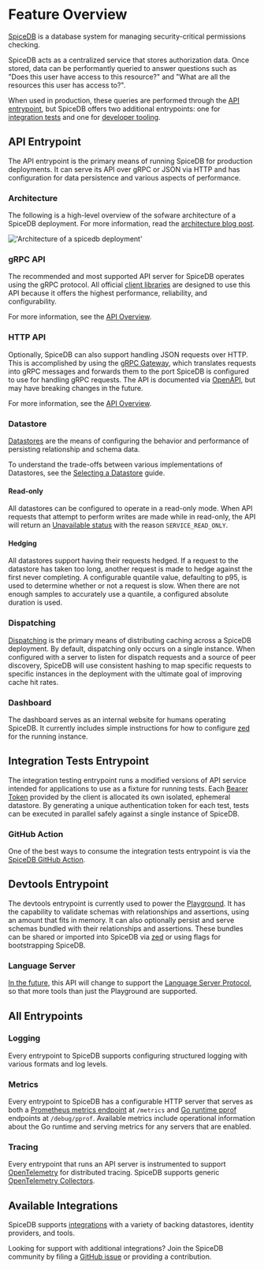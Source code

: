 # Feature Overview

[SpiceDB][spicedb] is a database system for managing security-critical permissions checking.

SpiceDB acts as a centralized service that stores authorization data.
Once stored, data can be performantly queried to answer questions such as "Does this user have access to this resource?" and "What are all the resources this user has access to?".

When used in production, these queries are performed through the [API entrypoint][serve], but SpiceDB offers two additional entrypoints: one for [integration tests][serve-testing] and one for [developer tooling][serve-devtools].

[spicedb]: https://github.com/authzed/spicedb
[serve]: #api-entrypoint
[serve-testing]: #integration-tests-entrypoint
[serve-devtools]: #devtools-entrypoint

## API Entrypoint

The API entrypoint is the primary means of running SpiceDB for production deployments.
It can serve its API over gRPC or JSON via HTTP and has configuration for data persistence and various aspects of performance.

### Architecture

The following is a high-level overview of the sofware architecture of a SpiceDB deployment.
For more information, read the [architecture blog post][arch].

[arch]: https://authzed.com/blog/spicedb-architecture/

!['Architecture of a spicedb deployment'](/img/arch.svg)

### gRPC API

The recommended and most supported API server for SpiceDB operates using the gRPC protocol.
All official [client libraries] are designed to use this API because it offers the highest performance, reliability, and configurability.

For more information, see the [API Overview].

[client libraries]: /reference/clients.md
[API Overview]: /reference/api.md

### HTTP API

Optionally, SpiceDB can also support handling JSON requests over HTTP.
This is accomplished by using the [gRPC Gateway], which translates requests into gRPC messages and forwards them to the port SpiceDB is configured to use for handling gRPC requests.
The API is documented via [OpenAPI], but may have breaking changes in the future.

For more information, see the [API Overview].

[gRPC Gateway]: https://github.com/grpc-ecosystem/grpc-gateway
[OpenAPI]: https://www.postman.com/authzed/workspace/spicedb/overview
[API Overview]: /reference/api.md

### Datastore

[Datastores][datastore] are the means of configuring the behavior and performance of persisting relationship and schema data.

To understand the trade-offs between various implementations of Datastores, see the [Selecting a Datastore][select-datastore] guide.

[datastore]: /reference/glossary.md#datastore
[select-datastore]: spicedb/selecting-a-datastore.md

#### Read-only

All datastores can be configured to operate in a read-only mode.
When API requests that attempt to perform writes are made while in read-only, the API will return an [Unavailable status][grpc-status] with the reason `SERVICE_READ_ONLY`.

[grpc-status]: https://github.com/grpc/grpc/blob/master/doc/statuscodes.md

#### Hedging

All datastores support having their requests hedged.
If a request to the datastore has taken too long, another request is made to hedge against the first never completing.
A configurable quantile value, defaulting to p95, is used to determine whether or not a request is slow.
When there are not enough samples to accurately use a quantile, a configured absolute duration is used.

### Dispatching

[Dispatching][dispatch] is the primary means of distributing caching across a SpiceDB deployment.
By default, dispatching only occurs on a single instance.
When configured with a server to listen for dispatch requests and a source of peer discovery, SpiceDB will use consistent hashing to map specific requests to specific instances in the deployment with the ultimate goal of improving cache hit rates.

[dispatch]: /reference/glossary.md#dispatchers

### Dashboard

The dashboard serves as an internal website for humans operating SpiceDB.
It currently includes simple instructions for how to configure [zed][zed] for the running instance.

[zed]: https://github.com/authzed/zed

## Integration Tests Entrypoint

The integration testing entrypoint runs a modified versions of API service intended for applications to use as a fixture for running tests.
Each [Bearer Token][bearer-token] provided by the client is allocated its own isolated, ephemeral datastore.
By generating a unique authentication token for each test, tests can be executed in parallel safely against a single instance of SpiceDB.

[bearer-token]: /reference/api.md#authentication

### GitHub Action

One of the best ways to consume the integration tests entrypoint is via the [SpiceDB GitHub Action][gha].

[gha]: https://github.com/authzed/action-spicedb

## Devtools Entrypoint

The devtools entrypoint is currently used to power the [Playground][playground].
It has the capability to validate schemas with relationships and assertions, using an amount that fits in memory.
It can also optionally persist and serve schemas bundled with their relationships and assertions. These bundles can be shared or imported into SpiceDB via [zed][zed] or using flags for bootstrapping SpiceDB.

[playground]: https://play.authzed.com
[zed]: https://github.com/authzed/zed

### Language Server

[In the future][lsp-issue], this API will change to support the [Language Server Protocol][lsp], so that more tools than just the Playground are supported.

[lsp-issue]: https://github.com/authzed/spicedb/issues/179
[lsp]: https://microsoft.github.io/language-server-protocol/

## All Entrypoints

### Logging

Every entrypoint to SpiceDB supports configuring structured logging with various formats and log levels.

### Metrics

Every entrypoint to SpiceDB has a configurable HTTP server that serves as both a [Prometheus metrics endpoint][prom-endpoint] at `/metrics` and [Go runtime pprof][go-pprof] endpoints at `/debug/pprof`.
Available metrics include operational information about the Go runtime and serving metrics for any servers that are enabled.

[prom-endpoint]: https://prometheus.io/docs/concepts/jobs_instances/
[go-pprof]: https://pkg.go.dev/runtime/pprof

### Tracing

Every entrypoint that runs an API server is instrumented to support [OpenTelemetry][otel] for distributed tracing. SpiceDB supports generic [OpenTelemetry Collectors][otel-collector].

[otel]: https://opentelemetry.io
[otel-collector]: https://opentelemetry.io/docs/collector/

## Available Integrations

SpiceDB supports [integrations] with a variety of backing datastores, identity providers, and tools.

Looking for support with additional integrations? Join the SpiceDB community by filing a [GitHub issue] or providing a contribution.

[integrations]: https://authzed.com/integrations
[GitHub issue]: https://github.com/authzed/spicedb/issues
